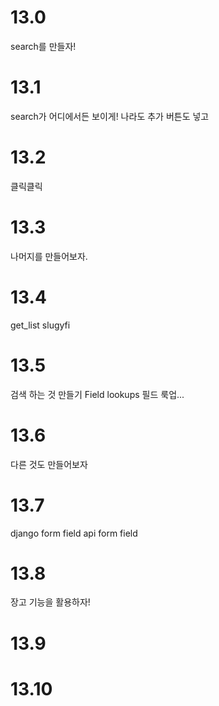 # 13.0
search를 만들자!

# 13.1
search가 어디에서든 보이게!
나라도 추가
버튼도 넣고

# 13.2
클릭클릭

# 13.3
나머지를 만들어보자.

# 13.4
get_list
slugyfi

# 13.5
검색 하는 것 만들기
Field lookups
필드 룩업...

# 13.6
다른 것도 만들어보자

# 13.7
django form field api
form field

# 13.8
장고 기능을 활용하자!

# 13.9


# 13.10

